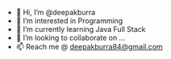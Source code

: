 - 👋 Hi, I’m @deepakburra
- 👀 I’m interested in Programming
- 🌱 I’m currently learning Java Full Stack
- 💞️ I’m looking to collaborate on ...
- 📫 Reach me @ deepakburra84@gmail.com

<!---
deepakburra/deepakburra is a ✨ special ✨ repository because its `README.md` (this file) appears on your GitHub profile.
You can click the Preview link to take a look at your changes.
--->
